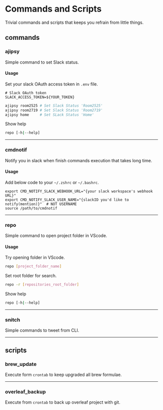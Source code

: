 # Commands and Scripts

Trivial commands and scripts that keeps you refrain from little things.

## commands

### ajipsy

Simple command to set Slack status.

#### Usage

Set your slack OAuth access token in `.env` file.
```.env
# Slack OAuth token
SLACK_ACCESS_TOKEN=${YOUR_TOKEN}
```

```sh
ajipsy room2525 # Set Slack Status 'Room2525'
ajipsy room2719 # Set Slack Status 'Room2719'
ajipsy home     # Set SLack Status 'Home'
```

Show help

```sh
repo [-h|--help]
```
---

### cmdnotif

Notify you in slack when finish commands execution that takes long time.

#### Usage

Add below code to your `~/.zshrc` or `~/.bashrc`.

```shell
export CMD_NOTIFY_SLACK_WEBHOOK_URL="{your slack workspace's webhook URL}"
export CMD_NOTIFY_SLACK_USER_NAME="{slackID you'd like to notify(mention)}"  # NOT USERNAME
source /path/to/cmdnotif
```
---

### repo

Simple command to open project folder in VScode.

#### Usage

Try opening folder in VScode.

```sh
repo [project_folder_name]
```

Set root folder for search.

```sh
repo -r [repositories_root_folder]
```

Show help

```sh
repo [-h|--help]
```
---

### snitch

Simple commands to tweet from CLI.

---

## scripts

### brew_update

Execute form `crontab` to keep upgraded all brew formulae.

---

### overleaf_backup
Execute from `crontab` to back up overleaf project with git.
